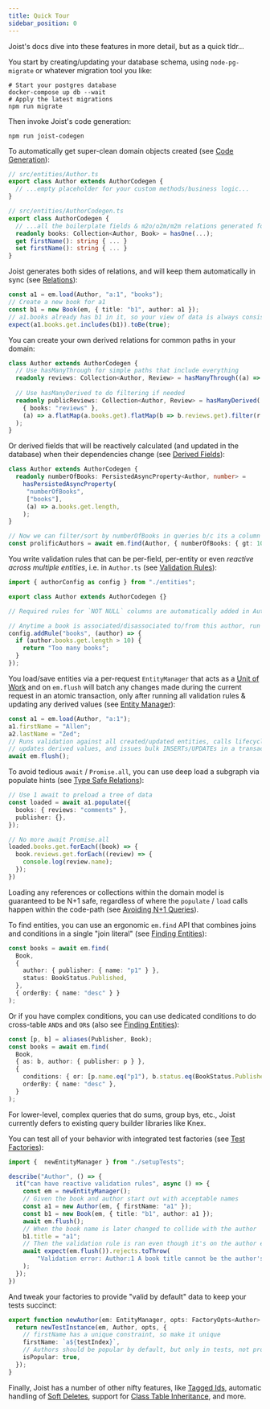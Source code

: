 ```yaml
---
title: Quick Tour
sidebar_position: 0
---
```


Joist's docs dive into these features in more detail, but as a quick tldr...

You start by creating/updating your database schema, using `node-pg-migrate` or whatever migration tool you like:

```shell
# Start your postgres database
docker-compose up db --wait
# Apply the latest migrations
npm run migrate
```

Then invoke Joist's code generation:

```shell
npm run joist-codegen
```

To automatically get super-clean domain objects created (see [Code Generation](../goals/code-generation.md)):

```typescript
// src/entities/Author.ts
export class Author extends AuthorCodegen {
  // ...empty placeholder for your custom methods/business logic...
}

// src/entities/AuthorCodegen.ts
export class AuthorCodegen {
  // ...all the boilerplate fields & m2o/o2m/m2m relations generated for you...
  readonly books: Collection<Author, Book> = hasOne(...);
  get firstName(): string { ... }
  set firstName(): string { ... }
}
```

Joist generates both sides of relations, and will keep them automatically in sync (see [Relations](../modeling/relations.md)):

```typescript
const a1 = em.load(Author, "a:1", "books");
// Create a new book for a1
const b1 = new Book(em, { title: "b1", author: a1 });
// a1.books already has b1 in it, so your view of data is always consistent
expect(a1.books.get.includes(b1)).toBe(true);
```

You can create your own derived relations for common paths in your domain:

```typescript
class Author extends AuthorCodegen {
  // Use hasManyThrough for simple paths that include everything
  readonly reviews: Collection<Author, Review> = hasManyThrough((a) => a.books.reviews);
  
  // Use hasManyDerived to do filtering if needed
  readonly publicReviews: Collection<Author, Review> = hasManyDerived(
    { books: "reviews" },
    (a) => a.flatMap(a.books.get).flatMap(b => b.reviews.get).filter(r => r.isPublic)
  );  
}
```

Or derived fields that will be reactively calculated (and updated in the database) when their dependencies change (see [Derived Fields](../modeling/derived-fields.md)):

```typescript
class Author extends AuthorCodegen {
  readonly numberOfBooks: PersistedAsyncProperty<Author, number> =
    hasPersistedAsyncProperty(
     "numberOfBooks",
     ["books"],
     (a) => a.books.get.length,
    );
}

// Now we can filter/sort by numberOfBooks in queries b/c its a column in the db
const prolificAuthors = await em.find(Author, { numberOfBooks: { gt: 100 } });
```

You write validation rules that can be per-field, per-entity or even _reactive across multiple entities_, i.e. in `Author.ts` (see [Validation Rules](../features/validation-rules.md)):

```typescript
import { authorConfig as config } from "./entities";

export class Author extends AuthorCodegen {}

// Required rules for `NOT NULL` columns are automatically added in AuthorCodegen

// Anytime a book is associated/disassociated to/from this author, run this rule
config.addRule("books", (author) => {
  if (author.books.get.length > 10) {
    return "Too many books";
  }
});
```

You load/save entities via a per-request `EntityManager` that acts as a [Unit of Work](../advanced/unit-of-work.md) and on `em.flush` will batch any changes made during the current request in an atomic transaction, only after running all validation rules & updating any derived values (see [Entity Manager](../features/entity-manager.md)):

```typescript
const a1 = em.load(Author, "a:1");
a1.firstName = "Allen";
a2.lastName = "Zed";
// Runs validation against all created/updated entities, calls lifecycle hooks,
// updates derived values, and issues bulk INSERTs/UPDATEs in a transaction
await em.flush();
```

To avoid tedious `await` / `Promise.all`, you can use deep load a subgraph via populate hints (see [Type Safe Relations](../goals/type-safe-relations.md)):

```typescript
// Use 1 await to preload a tree of data
const loaded = await a1.populate({
  books: { reviews: "comments" },
  publisher: {},
});

// No more await Promise.all
loaded.books.get.forEach((book) => {
  book.reviews.get.forEach((review) => {
    console.log(review.name);
  });
})
```

Loading any references or collections within the domain model is guaranteed to be N+1 safe, regardless of where the `populate` / `load` calls happen within the code-path (see [Avoiding N+1 Queries](../goals/n-plus-one-queries.md)).

To find entities, you can use an ergonomic `em.find` API that combines joins and conditions in a single "join literal" (see [Finding Entities](../features/queries-find.md)):

```typescript
const books = await em.find(
  Book,
  {
    author: { publisher: { name: "p1" } },
    status: BookStatus.Published,
  },
  { orderBy: { name: "desc" } }
);
```

Or if you have complex conditions, you can use dedicated conditions to do cross-table `AND`s and `OR`s (also see [Finding Entities](../features/queries-find.md)):

```typescript
const [p, b] = aliases(Publisher, Book);
const books = await em.find(
  Book,
  { as: b, author: { publisher: p } },
  {
    conditions: { or: [p.name.eq("p1"), b.status.eq(BookStatus.Published)] },     
    orderBy: { name: "desc" },
  }
);
```

For lower-level, complex queries that do sums, group bys, etc., Joist currently defers to existing query builder libraries like Knex.

You can test all of your behavior with integrated test factories (see [Test Factories](../testing/test-factories.md)):

```typescript
import {  newEntityManager } from "./setupTests";

describe("Author", () => {
  it("can have reactive validation rules", async () => {
    const em = newEntityManager();
    // Given the book and author start out with acceptable names
    const a1 = new Author(em, { firstName: "a1" });
    const b1 = new Book(em, { title: "b1", author: a1 });
    await em.flush();
    // When the book name is later changed to collide with the author
    b1.title = "a1";
    // Then the validation rule is ran even though it's on the author entity
    await expect(em.flush()).rejects.toThrow(
        "Validation error: Author:1 A book title cannot be the author's firstName",
    );
  });
})
```

And tweak your factories to provide "valid by default" data to keep your tests succinct:

```typescript
export function newAuthor(em: EntityManager, opts: FactoryOpts<Author> = {}): DeepNew<Author> {
  return newTestInstance(em, Author, opts, {
    // firstName has a unique constraint, so make it unique  
    firstName: `a${testIndex}`,
    // Authors should be popular by default, but only in tests, not prod
    isPopular: true,
  });
}
```

Finally, Joist has a number of other nifty features, like [Tagged Ids](../advanced/tagged-ids.md), automatic handling of [Soft Deletes](../advanced/soft-deletes.md), support for [Class Table Inheritance](../advanced/class-table-inheritance.md), and more.
